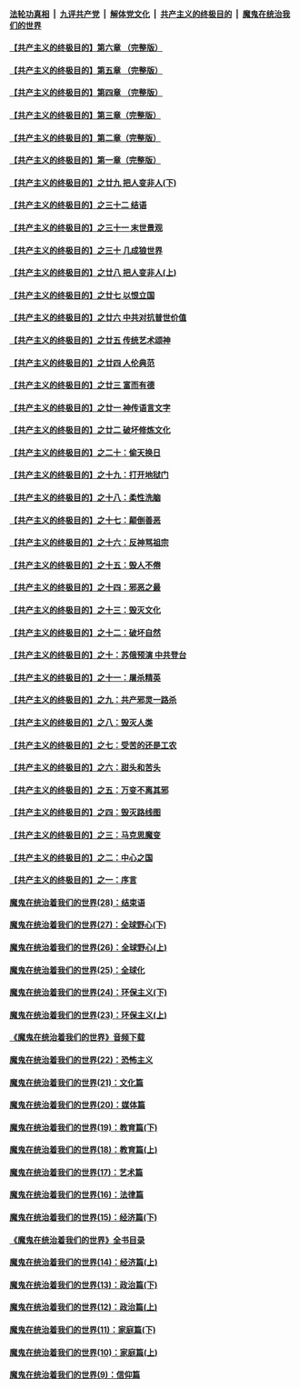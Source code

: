 ####  [法轮功真相](../../../../basic/blob/master/README.md?t=08270726) &nbsp;|&nbsp; [九评共产党](../../../../9ping.md/blob/master/README.md?t=08270726) &nbsp;|&nbsp; [解体党文化](../../../../jtdwh.md/blob/master/README.md?t=08270726)  &nbsp;|&nbsp; [共产主义的终极目的](../../../../gczydzjmd.md/blob/master/README.md?t=08270726) &nbsp;|&nbsp; [魔鬼在统治我们的世界](../../../../mgztzwmdsj.md/blob/master/README.md?t=08270726) 

#### [【共产主义的终极目的】第六章 （完整版）](../pages/nsc422/n11428913.md?t=08270726) 

#### [【共产主义的终极目的】第五章 （完整版）](../pages/nsc422/n11428912.md?t=08270726) 

#### [【共产主义的终极目的】第四章 （完整版）](../pages/nsc422/n11428907.md?t=08270726) 

#### [【共产主义的终极目的】第三章（完整版）](../pages/nsc422/n11428848.md?t=08270726) 

#### [【共产主义的终极目的】第二章（完整版）](../pages/nsc422/n11428831.md?t=08270726) 

#### [【共产主义的终极目的】第一章（完整版）](../pages/nsc422/n11417651.md?t=08270726) 

#### [【共产主义的终极目的】之廿九 把人变非人(下)](../pages/nsc422/n11344140.md?t=08270726) 

#### [【共产主义的终极目的】之三十二 结语](../pages/nsc422/n11360535.md?t=08270726) 

#### [【共产主义的终极目的】之三十一 末世景观](../pages/nsc422/n11351129.md?t=08270726) 

#### [【共产主义的终极目的】之三十 几成狼世界](../pages/nsc422/n11348280.md?t=08270726) 

#### [【共产主义的终极目的】之廿八 把人变非人(上)](../pages/nsc422/n11340492.md?t=08270726) 

#### [【共产主义的终极目的】之廿七 以恨立国](../pages/nsc422/n11336944.md?t=08270726) 

#### [【共产主义的终极目的】之廿六 中共对抗普世价值](../pages/nsc422/n11324785.md?t=08270726) 

#### [【共产主义的终极目的】之廿五 传统艺术颂神](../pages/nsc422/n11296396.md?t=08270726) 

#### [【共产主义的终极目的】之廿四 人伦典范](../pages/nsc422/n11296397.md?t=08270726) 

#### [【共产主义的终极目的】之廿三 富而有德](../pages/nsc422/n11283598.md?t=08270726) 

#### [【共产主义的终极目的】之廿一 神传语言文字](../pages/nsc422/n11263265.md?t=08270726) 

#### [【共产主义的终极目的】之廿二 破坏修炼文化](../pages/nsc422/n11245728.md?t=08270726) 

#### [【共产主义的终极目的】之二十：偷天换日](../pages/nsc422/n11238846.md?t=08270726) 

#### [【共产主义的终极目的】之十九：打开地狱门](../pages/nsc422/n11206376.md?t=08270726) 

#### [【共产主义的终极目的】之十八：柔性洗脑](../pages/nsc422/n11199994.md?t=08270726) 

#### [【共产主义的终极目的】之十七：颠倒善恶](../pages/nsc422/n11179782.md?t=08270726) 

#### [【共产主义的终极目的】之十六：反神骂祖宗](../pages/nsc422/n11166798.md?t=08270726) 

#### [【共产主义的终极目的】之十五：毁人不倦](../pages/nsc422/n11166792.md?t=08270726) 

#### [【共产主义的终极目的】之十四：邪恶之最](../pages/nsc422/n11150249.md?t=08270726) 

#### [【共产主义的终极目的】之十三：毁灭文化](../pages/nsc422/n11135227.md?t=08270726) 

#### [【共产主义的终极目的】之十二：破坏自然](../pages/nsc422/n11135214.md?t=08270726) 

#### [【共产主义的终极目的】之十：苏俄预演 中共登台](../pages/nsc422/n11118424.md?t=08270726) 

#### [【共产主义的终极目的】之十一：屠杀精英](../pages/nsc422/n11118442.md?t=08270726) 

#### [【共产主义的终极目的】之九：共产邪灵一路杀](../pages/nsc422/n11114139.md?t=08270726) 

#### [【共产主义的终极目的】之八：毁灭人类](../pages/nsc422/n11108503.md?t=08270726) 

#### [【共产主义的终极目的】之七：受苦的还是工农](../pages/nsc422/n11101809.md?t=08270726) 

#### [【共产主义的终极目的】之六：甜头和苦头](../pages/nsc422/n11096971.md?t=08270726) 

#### [【共产主义的终极目的】之五：万变不离其邪](../pages/nsc422/n11091285.md?t=08270726) 

#### [【共产主义的终极目的】之四：毁灭路线图](../pages/nsc422/n11086284.md?t=08270726) 

#### [【共产主义的终极目的】之三：马克思魔变](../pages/nsc422/n11061941.md?t=08270726) 

#### [【共产主义的终极目的】之二：中心之国](../pages/nsc422/n11047728.md?t=08270726) 

#### [【共产主义的终极目的】之一：序言](../pages/nsc422/n11086077.md?t=08270726) 

#### [魔鬼在统治着我们的世界(28)：结束语](../pages/nsc422/n10936246.md?t=08270726) 

#### [魔鬼在统治着我们的世界(27)：全球野心(下)](../pages/nsc422/n10928319.md?t=08270726) 

#### [魔鬼在统治着我们的世界(26)：全球野心(上)](../pages/nsc422/n10900318.md?t=08270726) 

#### [魔鬼在统治着我们的世界(25)：全球化](../pages/nsc422/n10788205.md?t=08270726) 

#### [魔鬼在统治着我们的世界(24)：环保主义(下)](../pages/nsc422/n10695307.md?t=08270726) 

#### [魔鬼在统治着我们的世界(23)：环保主义(上)](../pages/nsc422/n10688613.md?t=08270726) 

#### [《魔鬼在统治着我们的世界》音频下载](../pages/nsc422/n10635553.md?t=08270726) 

#### [魔鬼在统治着我们的世界(22)：恐怖主义](../pages/nsc422/n10614727.md?t=08270726) 

#### [魔鬼在统治着我们的世界(21)：文化篇](../pages/nsc422/n10597706.md?t=08270726) 

#### [魔鬼在统治着我们的世界(20)：媒体篇](../pages/nsc422/n10586579.md?t=08270726) 

#### [魔鬼在统治着我们的世界(19)：教育篇(下)](../pages/nsc422/n10564808.md?t=08270726) 

#### [魔鬼在统治着我们的世界(18)：教育篇(上)](../pages/nsc422/n10526970.md?t=08270726) 

#### [魔鬼在统治着我们的世界(17)：艺术篇](../pages/nsc422/n10499093.md?t=08270726) 

#### [魔鬼在统治着我们的世界(16)：法律篇](../pages/nsc422/n10485969.md?t=08270726) 

#### [魔鬼在统治着我们的世界(15)：经济篇(下)](../pages/nsc422/n10469975.md?t=08270726) 

#### [《魔鬼在统治着我们的世界》全书目录](../pages/nsc422/n10464261.md?t=08270726) 

#### [魔鬼在统治着我们的世界(14)：经济篇(上)](../pages/nsc422/n10457370.md?t=08270726) 

#### [魔鬼在统治着我们的世界(13)：政治篇(下)](../pages/nsc422/n10448270.md?t=08270726) 

#### [魔鬼在统治着我们的世界(12)：政治篇(上)](../pages/nsc422/n10444576.md?t=08270726) 

#### [魔鬼在统治着我们的世界(11)：家庭篇(下)](../pages/nsc422/n10440961.md?t=08270726) 

#### [魔鬼在统治着我们的世界(10)：家庭篇(上)](../pages/nsc422/n10435448.md?t=08270726) 

#### [魔鬼在统治着我们的世界(9)：信仰篇](../pages/nsc422/n10432159.md?t=08270726) 

